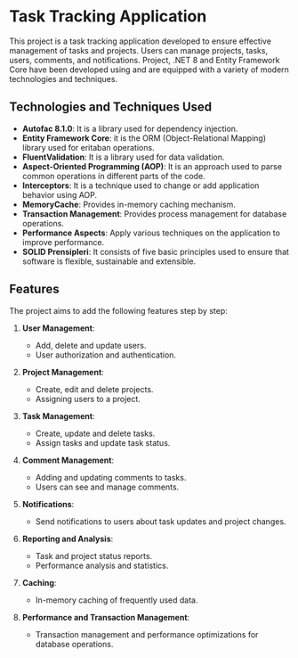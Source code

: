 # Task Tracking Application


This project is a task tracking application developed to ensure effective management of tasks and projects. Users can manage projects, tasks, users, comments, and notifications. Project, .NET 8 and Entity Framework Core have been developed using and are equipped with a variety of modern technologies and techniques.

## Technologies and Techniques Used

- **Autofac 8.1.0**: It is a library used for dependency injection.
- **Entity Framework Core**: it is the ORM (Object-Relational Mapping) library used for eritaban operations.
- **FluentValidation**: It is a library used for data validation.
- **Aspect-Oriented Programming (AOP)**: It is an approach used to parse common operations in different parts of the code.
- **Interceptors**: It is a technique used to change or add application behavior using AOP.
- **MemoryCache**: Provides in-memory caching mechanism.
- **Transaction Management**: Provides process management for database operations.
- **Performance Aspects**: Apply various techniques on the application to improve performance.
- **SOLID Prensipleri**: It consists of five basic principles used to ensure that software is flexible, sustainable and extensible.

## Features

The project aims to add the following features step by step:

1. **User Management**:
   - Add, delete and update users.
   - User authorization and authentication.

2. **Project Management**:
   - Create, edit and delete projects.
   - Assigning users to a project.

3. **Task Management**:
   - Create, update and delete tasks.
   - Assign tasks and update task status.

4. **Comment Management**:
   - Adding and updating comments to tasks.
   - Users can see and manage comments.

5. **Notifications**:
   - Send notifications to users about task updates and project changes.

6. **Reporting and Analysis**:
   - Task and project status reports.
   - Performance analysis and statistics.

7. **Caching**:
   - In-memory caching of frequently used data.

8. **Performance and Transaction Management**:
   - Transaction management and performance optimizations for database operations.


